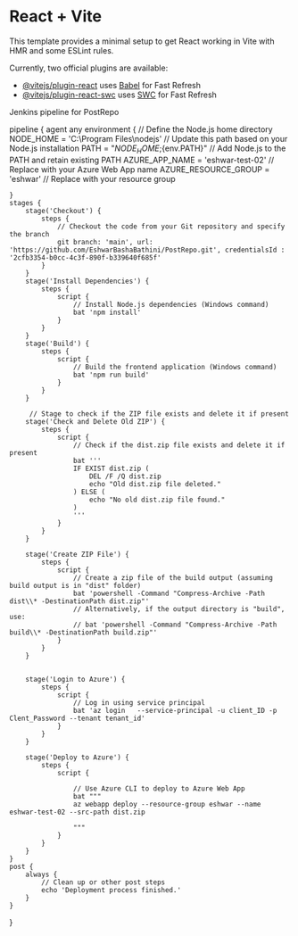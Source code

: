 # React + Vite

This template provides a minimal setup to get React working in Vite with HMR and some ESLint rules.

Currently, two official plugins are available:

- [@vitejs/plugin-react](https://github.com/vitejs/vite-plugin-react/blob/main/packages/plugin-react/README.md) uses [Babel](https://babeljs.io/) for Fast Refresh
- [@vitejs/plugin-react-swc](https://github.com/vitejs/vite-plugin-react-swc) uses [SWC](https://swc.rs/) for Fast Refresh


Jenkins pipeline for PostRepo

pipeline {
    agent any
    environment {
        // Define the Node.js home directory
        NODE_HOME = 'C:\\Program Files\\nodejs' // Update this path based on your Node.js installation
        PATH = "${NODE_HOME};${env.PATH}"      // Add Node.js to the PATH and retain existing PATH
        AZURE_APP_NAME = 'eshwar-test-02' // Replace with your Azure Web App name
        AZURE_RESOURCE_GROUP = 'eshwar' // Replace with your resource group
        
        
        
        
    }
    stages {
        stage('Checkout') {
            steps {
                // Checkout the code from your Git repository and specify the branch
                git branch: 'main', url: 'https://github.com/EshwarBashaBathini/PostRepo.git', credentialsId : '2cfb3354-b0cc-4c3f-890f-b339640f685f'
            }
        }
        stage('Install Dependencies') {
            steps {
                script {
                    // Install Node.js dependencies (Windows command)
                    bat 'npm install'
                }
            }
        }
        stage('Build') {
            steps {
                script {
                    // Build the frontend application (Windows command)
                    bat 'npm run build'
                }
            }
        }
        
         // Stage to check if the ZIP file exists and delete it if present
        stage('Check and Delete Old ZIP') {
            steps {
                script {
                    // Check if the dist.zip file exists and delete it if present
                    bat '''
                    IF EXIST dist.zip (
                        DEL /F /Q dist.zip
                        echo "Old dist.zip file deleted."
                    ) ELSE (
                        echo "No old dist.zip file found."
                    )
                    '''
                }
            }
        }
        
        stage('Create ZIP File') {
            steps {
                script {
                    // Create a zip file of the build output (assuming build output is in "dist" folder)
                    bat 'powershell -Command "Compress-Archive -Path dist\\* -DestinationPath dist.zip"'
                    // Alternatively, if the output directory is "build", use: 
                    // bat 'powershell -Command "Compress-Archive -Path build\\* -DestinationPath build.zip"'
                }
            }
        }        
        
        
        stage('Login to Azure') {
            steps {
                script {
                    // Log in using service principal
                    bat 'az login   --service-principal -u client_ID -p Clent_Password --tenant tenant_id'
                }
            }
        }

        stage('Deploy to Azure') {
            steps {
                script {
                    
                    // Use Azure CLI to deploy to Azure Web App
                    bat """
                    az webapp deploy --resource-group eshwar --name eshwar-test-02 --src-path dist.zip

                    """
                }
            }
        }
    }
    post {
        always {
            // Clean up or other post steps
            echo 'Deployment process finished.'
        }
    }
}



